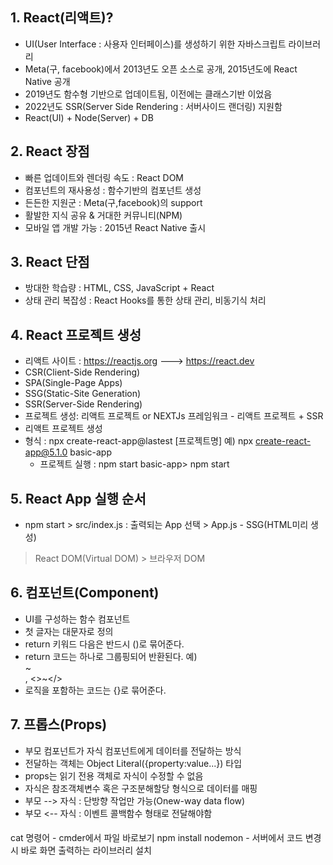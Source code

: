 ## 1. React(리액트)?
- UI(User Interface : 사용자 인터페이스)를 생성하기 위한 자바스크립트 라이브러리
- Meta(구, facebook)에서 2013년도 오픈 소스로 공개, 2015년도에 React Native 공개
- 2019년도 함수형 기반으로 업데이트됨, 이전에는 클래스기반 이었음
- 2022년도 SSR(Server Side Rendering : 서버사이드 랜더링) 지원함
- React(UI) + Node(Server) + DB

## 2. React 장점
- 빠른 업데이트와 렌더링 속도 : React DOM
- 컴포넌트의 재사용성 : 함수기반의 컴포넌트 생성
- 든든한 지원군 : Meta(구,facebook)의 support
- 활발한 지식 공유 & 거대한 커뮤니티(NPM)
- 모바일 앱 개발 가능 : 2015년 React Native 출시

## 3. React 단점
- 방대한 학습량 : HTML, CSS, JavaScript + React
- 상태 관리 복잡성 : React Hooks를 통한 상태 관리, 비동기식 처리

## 4. React 프로젝트 생성
- 리액트 사이트 : https://reactjs.org ---> https://react.dev
- CSR(Client-Side Rendering)
- SPA(Single-Page Apps)
- SSG(Static-Site Generation)
- SSR(Server-Side Rendering)
- 프로젝트 생성: 리액트 프로젝트 or NEXTJs 프레임워크 - 리액트 프로젝트 + SSR
- 리액트 프로젝트 생성
- 형식 : npx create-react-app@lastest [프로젝트명]
  예) npx create-react-app@5.1.0 basic-app
  - 프로젝트 실행 : npm start
  basic-app> npm start

## 5. React App 실행 순서
  - npm start > src/index.js : 출력되는 App 선택 > App.js - SSG(HTML미리 생성)
   > React DOM(Virtual DOM) > 브라우저 DOM

## 6. 컴포넌트(Component)
- UI를 구성하는 함수 컴포넌트
- 첫 글자는 대문자로 정의
- return 키워드 다음은 반드시 ()로 묶어준다.
- return 코드는 하나로 그룹핑되어 반환된다.
  예) <div>~</div>, <>~</>
- 로직을 포함하는 코드는 {}로 묶어준다.

## 7. 프롭스(Props)
- 부모 컴포넌트가 자식 컴포넌트에게 데이터를 전달하는 방식
- 전달하는 객체는 Object Literal({property:value...}) 타입
- props는 읽기 전용 객체로 자식이 수정할 수 없음
- 자식은 참조객체변수 혹은 구조분해할당 형식으로 데이터를 매핑
- 부모 --> 자식 : 단방향 작업만 가능(Onew-way data flow)
- 부모 <-- 자식 : 이벤트 콜백함수 형태로 전달해야함

####
cat 명령어 - cmder에서 파일 바로보기
npm install nodemon - 서버에서 코드 변경시 바로 화면 출력하는 라이브러리 설치